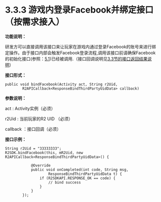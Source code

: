 # 3.3.3 游戏内登录Facebook并绑定接口 （按需求接入）

**功能说明：** 

研发方可以直接调用该接口来让玩家在游戏内通过登录Facebook的账号来进行绑定操作。由于接口内部会触发Facebook登录流程,调用该接口前请确保Facebook的初始化接口\(参照：[5.1](../../5.r2-facebook-api-jie-shao/5.1-facebook-chu-shi-hua-jie-kou.md)\)已经被调用.（接口回调说明见[3.3节的接口返回结果说明](./)）

**接口形式：**

```text
public void bindFacebook(Activity act, String r2Uid, 
        R2APICallback<ResponseBindThirdPartyUidData> callback)
```

**参数说明：**

act : Activity实例（必须）

r2Uid : 当前玩家的R2 UID （必须）

callback ：接口回调（必须）

**接口示例：**

```text
String r2Uid = "33333333";
R2SDK.bindFacebook(this, mR2Uid, new R2APICallback<ResponseBindThirdPartyUidData>() {

            @Override
            public void onCompleted(int code, String msg,
                    ResponseBindThirdPartyUidData t) {
                if (R2SDKAPI.RESPONSE_OK == code) {
                    // bind success
                }
            }
        });     
```



